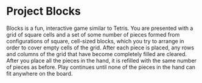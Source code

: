 # Project Blocks

Blocks is a fun, interactive game similar to Tetris. You are presented with a grid of square cells and a set of some number of pieces formed from configurations of square, cell-sized blocks, which you try to arrange in order to cover empty cells of the grid. After each piece is placed, any rows and columns of the grid that have become completely filled are cleared. After you place all the pieces in the hand, it is refilled with the same number of pieces as before. Play continues until none of the pieces in the hand can fit anywhere on the board.
